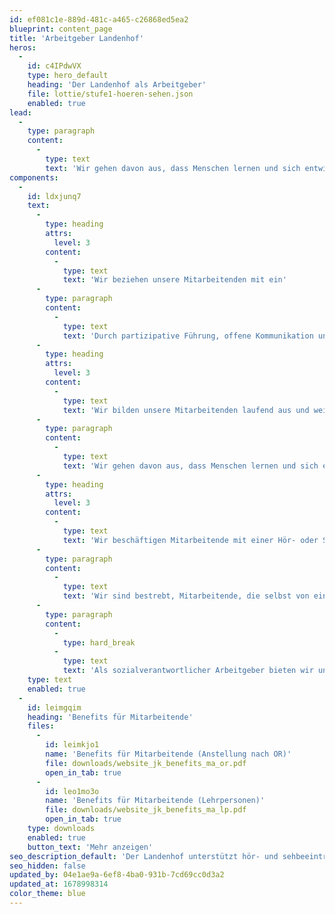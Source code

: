 ```yaml
---
id: ef081c1e-889d-481c-a465-c26868ed5ea2
blueprint: content_page
title: 'Arbeitgeber Landenhof'
heros:
  -
    id: c4IPdwVX
    type: hero_default
    heading: 'Der Landenhof als Arbeitgeber'
    file: lottie/stufe1-hoeren-sehen.json
    enabled: true
lead:
  -
    type: paragraph
    content:
      -
        type: text
        text: 'Wir gehen davon aus, dass Menschen lernen und sich entwickeln wollen. Entsprechend fördern und unterstützen wir unsere Mitarbeitenden laufend in ihrer persönlichen und fachlichen Entwicklung.'
components:
  -
    id: ldxjunq7
    text:
      -
        type: heading
        attrs:
          level: 3
        content:
          -
            type: text
            text: 'Wir beziehen unsere Mitarbeitenden mit ein'
      -
        type: paragraph
        content:
          -
            type: text
            text: 'Durch partizipative Führung, offene Kommunikation und eine gelebte Feedbackkultur motivieren wir unsere Mitarbeitenden, Verantwortung zu übernehmen und fördern so ein gutes Arbeitsklima und gegenseitiges Vertrauen.'
      -
        type: heading
        attrs:
          level: 3
        content:
          -
            type: text
            text: 'Wir bilden unsere Mitarbeitenden laufend aus und weiter'
      -
        type: paragraph
        content:
          -
            type: text
            text: 'Wir gehen davon aus, dass Menschen lernen und sich entwickeln wollen. Entsprechend fördern und unterstützen wir unsere Mitarbeitenden laufend in ihrer persönlichen und fachlichen Entwicklung. Dabei berücksichtigen wir die Kompetenzen und individuellen Weiterbildungsbedürfnisse der Mitarbeitenden ebenso wie die strategischen und betrieblichen Ziele des Landenhofs.'
      -
        type: heading
        attrs:
          level: 3
        content:
          -
            type: text
            text: 'Wir beschäftigen Mitarbeitende mit einer Hör- oder Sehbeeinträchtigung'
      -
        type: paragraph
        content:
          -
            type: text
            text: 'Wir sind bestrebt, Mitarbeitende, die selbst von einer Hör- oder Sehbeeinträchtigung betroffen sind, zu beschäftigen und die dafür erforderlichen Rahmenbedingungen zu sichern und bei Bedarf zu schaffen. Weiter integrieren wir auch Menschen mit einer Teil-IV-Rente in unsere Teams.'
      -
        type: paragraph
        content:
          -
            type: hard_break
          -
            type: text
            text: 'Als sozialverantwortlicher Arbeitgeber bieten wir unseren Mitarbeiter:innen ein faires Gesamtpaket mit diversen Benefits.'
    type: text
    enabled: true
  -
    id: leimgqim
    heading: 'Benefits für Mitarbeitende'
    files:
      -
        id: leimkjo1
        name: 'Benefits für Mitarbeitende (Anstellung nach OR)'
        file: downloads/website_jk_benefits_ma_or.pdf
        open_in_tab: true
      -
        id: leo1mo3o
        name: 'Benefits für Mitarbeitende (Lehrpersonen)'
        file: downloads/website_jk_benefits_ma_lp.pdf
        open_in_tab: true
    type: downloads
    enabled: true
    button_text: 'Mehr anzeigen'
seo_description_default: 'Der Landenhof unterstützt hör- und sehbeeinträchtigte Kinder & Jugendliche in ihrem selbstbestimmten Leben durch Förderung ihrer Fähigkeiten & Entwicklung'
seo_hidden: false
updated_by: 04e1ae9a-6ef8-4ba0-931b-7cd69cc0d3a2
updated_at: 1678998314
color_theme: blue
---
```

